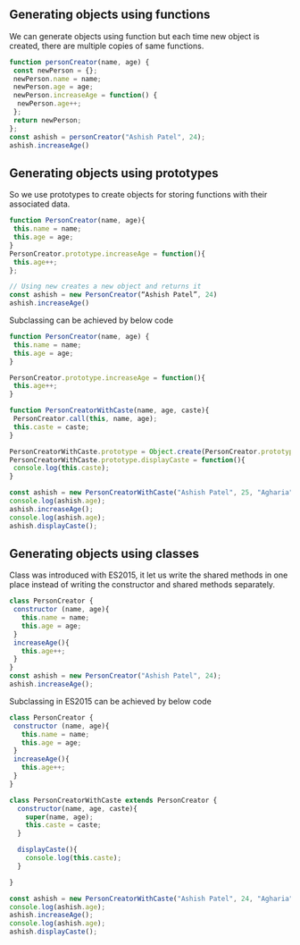 ## Generating objects using functions

We can generate objects using function but each time new object is created, there are multiple
copies of same functions. 

```javascript
function personCreator(name, age) {
 const newPerson = {};
 newPerson.name = name;
 newPerson.age = age;
 newPerson.increaseAge = function() {
  newPerson.age++;
 };
 return newPerson;
};
const ashish = personCreator("Ashish Patel", 24);
ashish.increaseAge()
```

## Generating objects using prototypes

So we use prototypes to create objects for storing functions with their associated data. 

```javascript
function PersonCreator(name, age){
 this.name = name;
 this.age = age;
}
PersonCreator.prototype.increaseAge = function(){
 this.age++;
};

// Using new creates a new object and returns it
const ashish = new PersonCreator(“Ashish Patel”, 24)
ashish.increaseAge()
```
Subclassing can be achieved by below code

```javascript
function PersonCreator(name, age) {
 this.name = name;
 this.age = age;
}

PersonCreator.prototype.increaseAge = function(){
 this.age++;
}

function PersonCreatorWithCaste(name, age, caste){
 PersonCreator.call(this, name, age);
 this.caste = caste;
}

PersonCreatorWithCaste.prototype = Object.create(PersonCreator.prototype);
PersonCreatorWithCaste.prototype.displayCaste = function(){
 console.log(this.caste);
}

const ashish = new PersonCreatorWithCaste("Ashish Patel", 25, "Agharia");
console.log(ashish.age);
ashish.increaseAge();
console.log(ashish.age);
ashish.displayCaste();
```
## Generating objects using classes

Class was introduced with ES2015, it let us write the shared methods in one place instead of 
writing the constructor and shared methods separately.

```javascript
class PersonCreator {
 constructor (name, age){
   this.name = name;
   this.age = age;
 }
 increaseAge(){
   this.age++;
 }
}
const ashish = new PersonCreator("Ashish Patel", 24);
ashish.increaseAge();
```

Subclassing in ES2015 can be achieved by below code

```javascript
class PersonCreator {
 constructor (name, age){
   this.name = name;
   this.age = age;
 }
 increaseAge(){
   this.age++;
 }
}

class PersonCreatorWithCaste extends PersonCreator {
  constructor(name, age, caste){
    super(name, age);
    this.caste = caste;
  }

  displayCaste(){
    console.log(this.caste);
  }

}

const ashish = new PersonCreatorWithCaste("Ashish Patel", 24, "Agharia");
console.log(ashish.age);
ashish.increaseAge();
console.log(ashish.age);
ashish.displayCaste();
```


